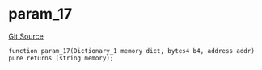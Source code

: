 # param_17
[Git Source](https://github.com/metacontract/mc/blob/df7a49283d8212c99bebd64a186325e91d34c075/resources/devkit/api-reference/Flattened.sol)


```solidity
function param_17(Dictionary_1 memory dict, bytes4 b4, address addr) pure returns (string memory);
```

